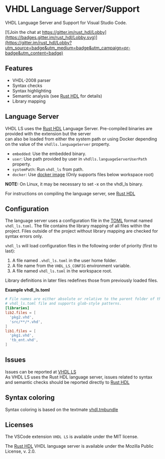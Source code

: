 # VHDL Language Server/Support
VHDL Language Server and Support for Visual Studio Code.  

[![Join the chat at https://gitter.im/rust_hdl/Lobby](https://badges.gitter.im/rust_hdl/Lobby.svg)](https://gitter.im/rust_hdl/Lobby?utm_source=badge&utm_medium=badge&utm_campaign=pr-badge&utm_content=badge)  

## Features
- VHDL-2008 parser
- Syntax checks
- Syntax highlighting
- Semantic analysis (see [Rust HDL](https://github.com/kraigher/rust_hdl#vhdl-language-server) for details)
- Library mapping

## Language Server
VHDL LS uses the [Rust HDL](https://github.com/kraigher/rust_hdl#vhdl-language-server) 
Language Server. Pre-compiled binaries are provided with the extension but the server  
can also be loaded from either the system path or using Docker depending
on the value of the `vhdlls.languageServer` property.
- `embedded`: Use the embedded binary.
- `user`: Use path provided by user in `vhdlls.languageServerUserPath` property.
- `systemPath`: Run `vhdl_ls` from path.
- `docker`: Use [docker image](https://hub.docker.com/r/kraigher/vhdl_ls) (Only supports files below workspace root)

**NOTE:** On Linux, it may be necessary to set -x on the vhdl_ls binary.  

For instructions on compiling the language server, see 
[Rust HDL](https://github.com/kraigher/rust_hdl)

## Configuration
The language server uses a configuration file in the [TOML](https://github.com/toml-lang/toml) format named `vhdl_ls.toml`.
The file contains the library mapping of all files within the project. Files outside of the project without library mapping are checked for syntax errors only.  
  
`vhdl_ls` will load configuration files in the following order of priority (first to last):
1. A file named `.vhdl_ls.toml` in the user home folder.
2. A file name from the `VHDL_LS_CONFIG` environment variable.
3. A file named `vhdl_ls.toml` in the workspace root.

Library definitions in later files redefines those from previously loaded files.

**Example vhdl_ls.toml**

```toml
# File names are either absolute or relative to the parent folder of the
# vhdl_ls.toml file and supports glob-style patterns.
[libraries]
lib2.files = [
  'pkg2.vhd',
  'src/**/*.vhd',
]
lib1.files = [
  'pkg1.vhd',
  'tb_ent.vhd',
]
```

## Issues
Issues can be reported at [VHDL LS](https://github.com/Bochlin/rust_hdl_vscode)  
As VHDL LS uses the Rust HDL language server, issues related to syntax and
semantic checks should be reported directly to
[Rust HDL](https://github.com/kraigher/rust_hdl)  

## Syntax coloring
Syntax coloring is based on the textmate [vhdl.tmbundle](https://github.com/textmate/vhdl.tmbundle)  

## Licenses
The VSCode extension `VHDL LS` is available under the MIT license.

The [Rust HDL](https://github.com/kraigher/rust_hdl#vhdl-language-server) 
VHDL language server is available under the Mozilla Public
License, v. 2.0.
